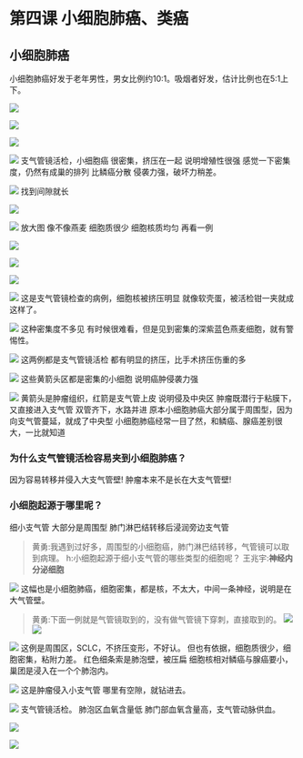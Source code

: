 # 第四课 小细胞肺癌、类癌
## 小细胞肺癌

小细胞肺癌好发于老年男性，男女比例约10:1。吸烟者好发，估计比例也在5:1上下。



![](./_image/2017-04-03-05-53-21.jpg)

![](./_image/2017-04-03-05-53-39.jpg)

![](./_image/83cf83509978e22173267b43184e3ba.jpg)

![](./_image/7dd151c5df5ffbc953cba4448e05d1a.jpg)
支气管镜活检，小细胞癌
很密集，挤压在一起
说明增殖性很强
感觉一下密集度，仍然有成巢的排列
比鳞癌分散
侵袭力强，破坏力稍差。

![](./_image/833863333cf8fa0e72db6dbc31fb405.jpg)
找到间隙就长

![](./_image/2017-04-03-05-55-10.jpg)

![](./_image/2017-04-03-05-55-17.jpg)
放大图
像不像燕麦
细胞质很少
细胞核质均匀
再看一例

![](./_image/2017-04-03-05-56-23.jpg)

![](./_image/2017-04-03-05-56-29.jpg)

![](./_image/2017-04-03-05-56-39.jpg)

![](./_image/2017-04-03-05-56-48.jpg)
这是支气管镜检查的病例，细胞核被挤压明显
就像软壳蛋，被活检钳一夹就成这样了。

![](./_image/2017-04-03-06-07-12.jpg)
这种密集度不多见
有时候很难看，但是见到密集的深紫蓝色燕麦细胞，就有警惕性。

![](./_image/2017-04-03-06-08-15.jpg)
这两例都是支气管镜活检
都有明显的挤压，比手术挤压伤重的多

![](./_image/2017-04-03-06-09-20.jpg)
这些黄箭头区都是密集的小细胞
说明癌肿侵袭力强

![](./_image/2017-04-03-06-10-22.jpg)
黄箭头是肿瘤组织，红箭是支气管上皮
说明侵及中央区
肿瘤既潜行于粘膜下，又直接进入支气管
双管齐下，水路并进
原本小细胞肺癌大部分属于周围型，因为向支气管蔓延，就成了中央型
小细胞肺癌经常一目了然，和鳞癌、腺癌差别很大，一比就知道

###  为什么支气管镜活检容易夹到小细胞肺癌？
因为容易转移并侵入大支气管壁!
肿瘤本来不是长在大支气管壁!
### 小细胞起源于哪里呢？
细小支气管
大部分是周围型
肺门淋巴结转移后浸润旁边支气管
> 黄勇:我遇到过好多，周围型的小细胞癌，肺门淋巴结转移，气管镜可以取到病理。
> h:小细胞起源于细小支气管的哪些类型的细胞呢？
> 王兆宇:**神经内分泌细胞**
> 

![](./_image/67f0e4e7cae9d98a3e60c78ba123c1c.jpg)
这幅也是小细胞肺癌，细胞密集，都是核，不太大，中间一条神经，说明是在大气管壁。
> 黄勇:下面一例就是气管镜取到的，没有做气管镜下穿刺，直接取到的。
>![](./_image/49b25da72382fa98ca826eec9d43332.jpg)
![](./_image/0c21a8a4b2239c8920bf3402bfd1794.jpg)


![](./_image/ef5b0e4cabd6f9c0c45824f0f863ec0.jpg)
这例是周围区，SCLC，不挤压变形，不好认。
但也有依据，细胞质很少，细胞密集，粘附力差。
红色细条索是肺泡壁，被压扁
细胞核相对鳞癌与腺癌要小，巢团是浸入在一个个肺泡内。

![](./_image/9ec5096cae84ddf09b5933e2250717c.jpg)
这是肿瘤侵入小支气管
哪里有空隙，就钻进去。

![](./_image/d5481dda108ef405840be1317df6e2d.jpg)
支气管镜活检。
肺泡区血氧含量低
肺门部血氧含量高，支气管动脉供血。

![](./_image/37501c6adc0fc7b67e6a997b3df77b3.jpg)

![](./_image/c03677ad5c4e58dbb286315535f9ba0.jpg)

